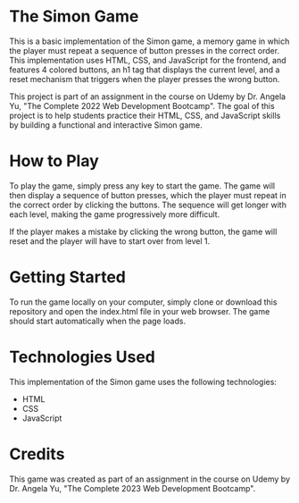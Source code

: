 # The Simon Game

This is a basic implementation of the Simon game, a memory game in which the player must repeat a sequence of button presses in the correct order. This implementation uses HTML, CSS, and JavaScript for the frontend, and features 4 colored buttons, an h1 tag that displays the current level, and a reset mechanism that triggers when the player presses the wrong button.

This project is part of an assignment in the course on Udemy by Dr. Angela Yu, "The Complete 2022 Web Development Bootcamp". The goal of this project is to help students practice their HTML, CSS, and JavaScript skills by building a functional and interactive Simon game.

# How to Play
To play the game, simply press any key to start the game. The game will then display a sequence of button presses, which the player must repeat in the correct order by clicking the buttons. The sequence will get longer with each level, making the game progressively more difficult.

If the player makes a mistake by clicking the wrong button, the game will reset and the player will have to start over from level 1.

# Getting Started
To run the game locally on your computer, simply clone or download this repository and open the index.html file in your web browser. The game should start automatically when the page loads.

# Technologies Used
This implementation of the Simon game uses the following technologies:

- HTML
- CSS
- JavaScript

# Credits
This game was created as part of an assignment in the course on Udemy by Dr. Angela Yu, "The Complete 2023 Web Development Bootcamp".